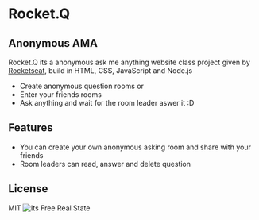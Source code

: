 # Rocket.Q

## Anonymous AMA

Rocket.Q its a anonymous ask me anything website class project given by [Rocketseat](https://nextlevelweek.com/pre-nlw), build in HTML, CSS, JavaScript and Node.js

-  Create anonymous question rooms or
-  Enter your friends rooms
-  Ask anything and wait for the room leader aswer it :D

## Features

-  You can create your own anonymous asking room and share with your friends
-  Room leaders can read, answer and delete question

## License

MIT
![Its Free Real State](https://i.redd.it/cmgul1yfizb71.gif)
